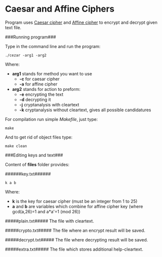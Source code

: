 Caesar and Affine Ciphers
========

Program uses [Caesar cipher](https://en.wikipedia.org/wiki/Caesar_cipher) and [Affine cipher](https://en.wikipedia.org/wiki/Affine_cipher) to encrypt and decrypt given text file.

###Running program###

Type in the command line and run the program:
```
./cezar -arg1 -arg2
```
Where:
* **arg1** stands for method you want to use
  * **-c** for caesar cipher
  * **-a** for affine cipher
* **arg2** stands for action to preform:
  * **-e** encrypting the text
  * **-d** decrypting it
  * **-j** cryptanalysis with cleartext
  * **-k** cryptanalysis without cleartext, gives all possible candidatures

For compilation run simple *Makefile*, just type:
```
make
```
And to get rid of object files type:
```
make clean
```

###Editing keys and text###

Content of **files** folder provides:

######key.txt######
```
k a b
```
Where:
* **k** is the key for caesar cipher (must be an integer from 1 to 25)
* **a** and **b** are variables which combine for affine cipher key (where gcd(a,26)=1 and a*a'=1 (mod 26))

#####plain.txt#####
The file with cleartext.

#####crypto.txt#####
The file where an encrypt result will be saved.

#####decrypt.txt#####
The file where decrypting result will be saved.

#####extra.txt#####
The file which stores additional help-cleartext.
